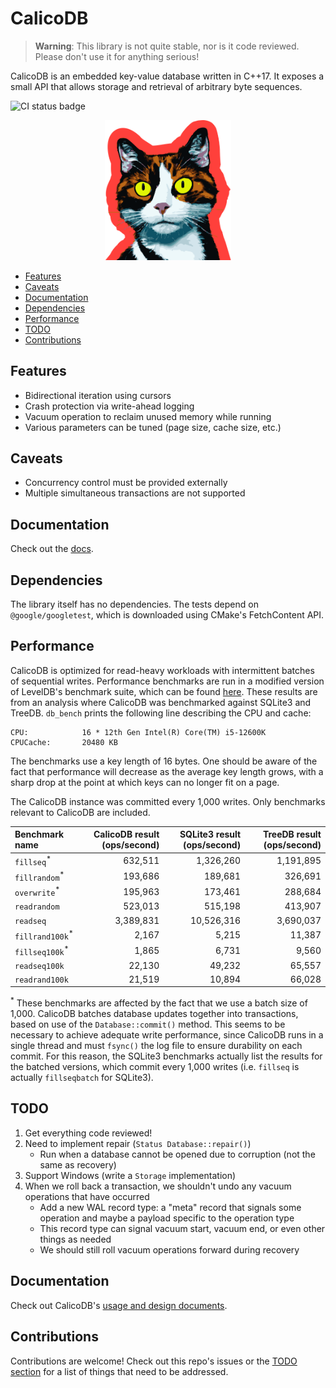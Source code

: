 # CalicoDB

> **Warning**: This library is not quite stable, nor is it code reviewed. 
> Please don't use it for anything serious!

CalicoDB is an embedded key-value database written in C++17.
It exposes a small API that allows storage and retrieval of arbitrary byte sequences.

![CI status badge](https://github.com/andy-byers/CalicoDB/actions/workflows/actions.yml/badge.svg)

<div align="center">
    <img src="doc/mascot.png" style="width: 40%; max-width: 400px" />
</div>

+ [Features](#features)
+ [Caveats](#caveats)
+ [Documentation](#documentation)
+ [Dependencies](#dependencies)
+ [Performance](#performance)
+ [TODO](#todo)
+ [Contributions](#contributions)

## Features
+ Bidirectional iteration using cursors
+ Crash protection via write-ahead logging
+ Vacuum operation to reclaim unused memory while running
+ Various parameters can be tuned (page size, cache size, etc.)

## Caveats
+ Concurrency control must be provided externally
+ Multiple simultaneous transactions are not supported

## Documentation
Check out the [docs](doc/doc.md).

## Dependencies
The library itself has no dependencies.
The tests depend on `@google/googletest`, which is downloaded using CMake's FetchContent API.

## Performance
CalicoDB is optimized for read-heavy workloads with intermittent batches of sequential writes.
Performance benchmarks are run in a modified version of LevelDB's benchmark suite, which can be found [here](https://github.com/andy-byers/leveldb/tree/db_bench_calico).
These results are from an analysis where CalicoDB was benchmarked against SQLite3 and TreeDB.
`db_bench` prints the following line describing the CPU and cache:
```
CPU:            16 * 12th Gen Intel(R) Core(TM) i5-12600K
CPUCache:       20480 KB
```

The benchmarks use a key length of 16 bytes.
One should be aware of the fact that performance will decrease as the average key length grows, with a sharp drop at the point at which keys can no longer fit on a page.

The CalicoDB instance was committed every 1,000 writes.
Only benchmarks relevant to CalicoDB are included.

| Benchmark name             | CalicoDB result (ops/second) | SQLite3 result (ops/second) | TreeDB result (ops/second) |
|:---------------------------|-----------------------------:|----------------------------:|---------------------------:|
| `fillseq`<sup>*</sup>      |                      632,511 |                   1,326,260 |                  1,191,895 |
| `fillrandom`<sup>*</sup>   |                      193,686 |                     189,681 |                    326,691 |
| `overwrite`<sup>*</sup>    |                      195,963 |                     173,461 |                    288,684 |
| `readrandom`               |                      523,013 |                     515,198 |                    413,907 |
| `readseq`                  |                    3,389,831 |                  10,526,316 |                  3,690,037 |
| `fillrand100k`<sup>*</sup> |                        2,167 |                       5,215 |                     11,387 |
| `fillseq100k`<sup>*</sup>  |                        1,865 |                       6,731 |                      9,560 |
| `readseq100k`              |                       22,130 |                      49,232 |                     65,557 |
| `readrand100k`             |                       21,519 |                      10,894 |                     66,028 |

<sup>*</sup> These benchmarks are affected by the fact that we use a batch size of 1,000.
CalicoDB batches database updates together into transactions, based on use of the `Database::commit()` method.
This seems to be necessary to achieve adequate write performance, since CalicoDB runs in a single thread and must `fsync()` the log file to ensure durability on each commit.
For this reason, the SQLite3 benchmarks actually list the results for the batched versions, which commit every 1,000 writes (i.e. `fillseq` is actually `fillseqbatch` for SQLite3).

## TODO
1. Get everything code reviewed!
2. Need to implement repair (`Status Database::repair()`)
    + Run when a database cannot be opened due to corruption (not the same as recovery)
3. Support Windows (write a `Storage` implementation)
4. When we roll back a transaction, we shouldn't undo any vacuum operations that have occurred
   + Add a new WAL record type: a "meta" record that signals some operation and maybe a payload specific to the operation type
   + This record type can signal vacuum start, vacuum end, or even other things as needed
   + We should still roll vacuum operations forward during recovery

## Documentation
Check out CalicoDB's [usage and design documents](doc).

## Contributions
Contributions are welcome!
Check out this repo's issues or the [TODO section](#todo) for a list of things that need to be addressed.